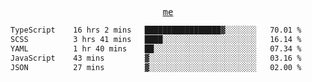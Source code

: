 <p align="center">
  <samp>
    <a href="https://yiwwhl.com">me</a>
  </samp>
</p>

<!--START_SECTION:waka-->

```txt
TypeScript    16 hrs 2 mins   █████████████████▓░░░░░░░   70.01 %
SCSS          3 hrs 41 mins   ████░░░░░░░░░░░░░░░░░░░░░   16.14 %
YAML          1 hr 40 mins    ██░░░░░░░░░░░░░░░░░░░░░░░   07.34 %
JavaScript    43 mins         ▓░░░░░░░░░░░░░░░░░░░░░░░░   03.16 %
JSON          27 mins         ▓░░░░░░░░░░░░░░░░░░░░░░░░   02.00 %
```

<!--END_SECTION:waka-->
